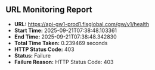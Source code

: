 ## URL Monitoring Report

- **URL:** https://api-gw1-prod1.fisglobal.com/gw/v1/health
- **Start Time:** 2025-09-21T07:38:48.103361
- **End Time:** 2025-09-21T07:38:48.342830
- **Total Time Taken:** 0.239469 seconds
- **HTTP Status Code:** 403
- **Status:** Failure
- **Failure Reason:** HTTP Status Code: 403
